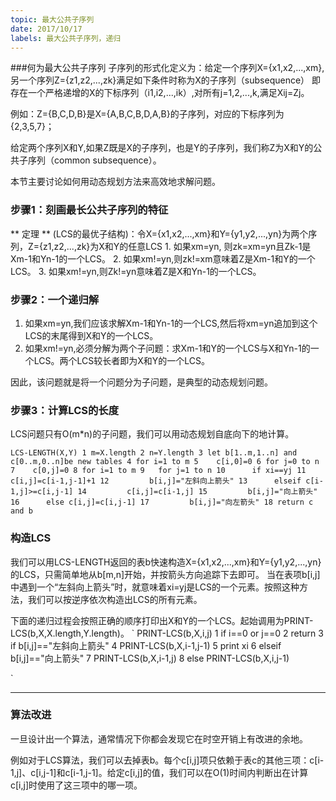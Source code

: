 ```yaml
---
topic: 最大公共子序列
date: 2017/10/17
labels: 最大公共子序列，递归
---
```


###何为最大公共子序列
子序列的形式化定义为：给定一个序列X={x1,x2,...,xm},另一个序列Z={z1,z2,...,zk}满足如下条件时称为X的子序列（subsequence）
即存在一个严格递增的X的下标序列（i1,i2,...,ik）,对所有j=1,2,...,k,满足Xij=Zj。

例如：Z={B,C,D,B}是X={A,B,C,B,D,A,B}的子序列，对应的下标序列为{2,3,5,7}；

给定两个序列X和Y,如果Z既是X的子序列，也是Y的子序列，我们称Z为X和Y的公共子序列（common subsequence）。

本节主要讨论如何用动态规划方法来高效地求解问题。

### 步骤1：刻画最长公共子序列的特征

** 定理 ** (LCS的最优子结构)：令X={x1,x2,...,xm}和Y={y1,y2,...,yn}为两个序列，Z={z1,z2,...,zk}为X和Y的任意LCS
    1. 如果xm=yn, 则zk=xm=yn且Zk-1是Xm-1和Yn-1的一个LCS。
    2. 如果xm!=yn,则zk!=xm意味着Z是Xm-1和Y的一个LCS。
    3. 如果xm!=yn,则Zk!=yn意味着Z是X和Yn-1的一个LCS。

### 步骤2：一个递归解

1. 如果xm=yn,我们应该求解Xm-1和Yn-1的一个LCS,然后将xm=yn追加到这个LCS的末尾得到X和Y的一个LCS。
2. 如果xm!=yn,必须分解为两个子问题：求Xm-1和Y的一个LCS与X和Yn-1的一个LCS。两个LCS较长者即为X和Y的一个LCS。

因此，该问题就是将一个问题分为子问题，是典型的动态规划问题。

### 步骤3：计算LCS的长度
LCS问题只有O(m*n)的子问题，我们可以用动态规划自底向下的地计算。

`
LCS-LENGTH(X,Y)
1 m=X.length
2 n=Y.length
3 let b[1..m,1..n] and c[0..m,0..n]be new tables
4 for i=1 to m
5    c[i,0]=0
6 for j=0 to n
7    c[0,j]=0
8 for i=1 to m
9   for j=1 to n
10      if xi==yj
11         c[i,j]=c[i-1,j-1]+1
12         b[i,j]="左斜向上箭头"
13      elseif c[i-1,j]>=c[i,j-1]
14         c[i,j]=c[i-1,j]
15         b[i,j]="向上箭头"
16      else c[i,j]=c[i,j-1]
17         b[i,j]="向左箭头"
18 return c and b
`

### 构造LCS

我们可以用LCS-LENGTH返回的表b快速构造X={x1,x2,...,xm}和Y={y1,y2,...,yn}的LCS，只需简单地从b[m,n]开始，并按箭头方向追踪下去即可。
当在表项b[i,j]中遇到一个“左斜向上箭头”时，就意味着xi=yj是LCS的一个元素。按照这种方法，我们可以按逆序依次构造出LCS的所有元素。

下面的递归过程会按照正确的顺序打印出X和Y的一个LCS。起始调用为PRINT-LCS(b,X,X.length,Y.length)。
`
PRINT-LCS(b,X,i,j)
1 if i==0 or j==0
2    return
3 if b[i,j]=="左斜向上箭头"
4    PRINT-LCS(b,X,i-1,j-1)
5    print xi
6 elseif b[i,j]=="向上箭头"
7    PRINT-LCS(b,X,i-1,j)
8 else PRINT-LCS(b,X,i,j-1)

`

---
### 算法改进
一旦设计出一个算法，通常情况下你都会发现它在时空开销上有改进的余地。

例如对于LCS算法，我们可以去掉表b。每个c[i,j]项只依赖于表c的其他三项：c[i-1,j]、c[i,j-1]和c[i-1,j-1]。给定c[i,j]的值，我们可以在O(1)时间内判断出在计算c[i,j]时使用了这三项中的哪一项。
